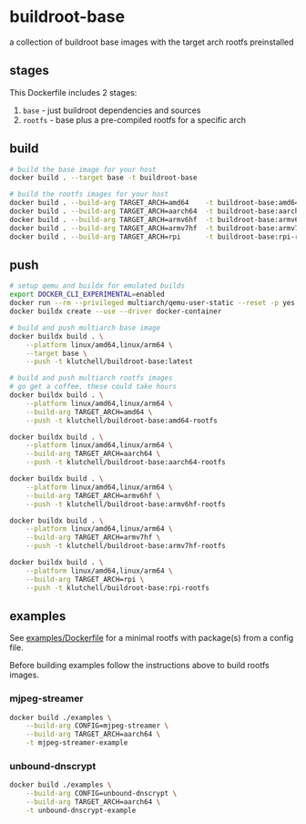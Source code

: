 # buildroot-base

a collection of buildroot base images with the target arch rootfs preinstalled

## stages

This Dockerfile includes 2 stages:

1. `base` - just buildroot dependencies and sources
2. `rootfs` - base plus a pre-compiled rootfs for a specific arch

## build

```bash
# build the base image for your host
docker build . --target base -t buildroot-base

# build the rootfs images for your host
docker build . --build-arg TARGET_ARCH=amd64    -t buildroot-base:amd64-rootfs
docker build . --build-arg TARGET_ARCH=aarch64  -t buildroot-base:aarch64-rootfs
docker build . --build-arg TARGET_ARCH=armv6hf  -t buildroot-base:armv6hf-rootfs
docker build . --build-arg TARGET_ARCH=armv7hf  -t buildroot-base:armv7hf-rootfs
docker build . --build-arg TARGET_ARCH=rpi      -t buildroot-base:rpi-rootfs
```

## push

```bash
# setup qemu and buildx for emulated builds
export DOCKER_CLI_EXPERIMENTAL=enabled
docker run --rm --privileged multiarch/qemu-user-static --reset -p yes
docker buildx create --use --driver docker-container

# build and push multiarch base image
docker buildx build . \
    --platform linux/amd64,linux/arm64 \
    --target base \
    --push -t klutchell/buildroot-base:latest

# build and push multiarch rootfs images
# go get a coffee, these could take hours
docker buildx build . \
    --platform linux/amd64,linux/arm64 \
    --build-arg TARGET_ARCH=amd64 \
    --push -t klutchell/buildroot-base:amd64-rootfs

docker buildx build . \
    --platform linux/amd64,linux/arm64 \
    --build-arg TARGET_ARCH=aarch64 \
    --push -t klutchell/buildroot-base:aarch64-rootfs

docker buildx build . \
    --platform linux/amd64,linux/arm64 \
    --build-arg TARGET_ARCH=armv6hf \
    --push -t klutchell/buildroot-base:armv6hf-rootfs

docker buildx build . \
    --platform linux/amd64,linux/arm64 \
    --build-arg TARGET_ARCH=armv7hf \
    --push -t klutchell/buildroot-base:armv7hf-rootfs

docker buildx build . \
    --platform linux/amd64,linux/arm64 \
    --build-arg TARGET_ARCH=rpi \
    --push -t klutchell/buildroot-base:rpi-rootfs
```

## examples

See [examples/Dockerfile](./examples/Dockerfile) for a minimal rootfs with package(s)
from a config file.

Before building examples follow the instructions above to build rootfs images.

### mjpeg-streamer

```bash
docker build ./examples \
    --build-arg CONFIG=mjpeg-streamer \
    --build-arg TARGET_ARCH=aarch64 \
    -t mjpeg-streamer-example
```

### unbound-dnscrypt

```bash
docker build ./examples \
    --build-arg CONFIG=unbound-dnscrypt \
    --build-arg TARGET_ARCH=aarch64 \
    -t unbound-dnscrypt-example
```